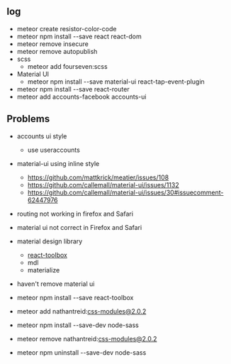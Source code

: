 ## log
* meteor create resistor-color-code
* meteor npm install --save react react-dom
* meteor remove insecure
* meteor remove autopublish
* scss
  * meteor add fourseven:scss
* Material UI
  * meteor npm install --save material-ui react-tap-event-plugin
* meteor npm install --save react-router
* meteor add accounts-facebook accounts-ui

## Problems
* accounts ui style
  * use useraccounts
* material-ui using inline style
  * https://github.com/mattkrick/meatier/issues/108
  * https://github.com/callemall/material-ui/issues/1132
  * https://github.com/callemall/material-ui/issues/30#issuecomment-62447976
* routing not working in firefox and Safari
* material ui not correct in Firefox and Safari
* material design library
  * [react-toolbox](https://github.com/react-toolbox/react-toolbox)
  * mdl
  * materialize

* haven't remove material ui

* meteor npm install --save react-toolbox

* meteor add nathantreid:css-modules@2.0.2
* meteor npm install --save-dev node-sass

* meteor remove nathantreid:css-modules@2.0.2
* meteor npm uninstall --save-dev node-sass
